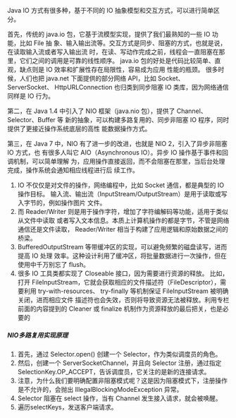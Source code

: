 Java IO 方式有很多种，基于不同的 IO 抽象模型和交互方式，可以进行简单区分。


首先，传统的 java.io 包，它基于流模型实现，提供了我们最熟知的一些 IO 功能，比如 File 抽
象、输入输出流等。交互方式是同步、阻塞的方式，也就是说，在读取输入流或者写入输出流
时，在读、写动作完成之前，线程会一直阻塞在那里，它们之间的调用是可靠的线性顺序。
java.io 包的好处是代码比较简单、直观，缺点则是 IO 效率和扩展性存在局限性，容易成为应用
性能的瓶颈。
很多时候，人们也把 java.net 下面提供的部分网络 API，比如 Socket、ServerSocket、
HttpURLConnection 也归类到同步阻塞 IO 类库，因为网络通信同样是 IO 行为。


第二，在 Java 1.4 中引入了 NIO 框架（java.nio 包），提供了 Channel、Selector、Buffer 等
新的抽象，可以构建多路复用的、同步非阻塞 IO 程序，同时提供了更接近操作系统底层的高性
能数据操作方式。


第三，在 Java 7 中，NIO 有了进一步的改进，也就是 NIO 2，引入了异步非阻塞 IO 方式，也
有很多人叫它 AIO（Asynchronous IO）。异步 IO 操作基于事件和回调机制，可以简单理解
为，应用操作直接返回，而不会阻塞在那里，当后台处理完成，操作系统会通知相应线程进行后
续工作。


1. IO 不仅仅是对文件的操作，网络编程中，比如 Socket 通信，都是典型的 IO 操作目标。
输入流、输出流（InputStream/OutputStream）是用于读取或写入字节的，例如操作图片
文件。
2. 而 Reader/Writer 则是用于操作字符，增加了字符编解码等功能，适用于类似从文件中读取
或者写入文本信息。本质上计算机操作的都是字节，不管是网络通信还是文件读取，
Reader/Writer 相当于构建了应用逻辑和原始数据之间的桥梁。
3. BufferedOutputStream 等带缓冲区的实现，可以避免频繁的磁盘读写，进而提高 IO 处理
效率。这种设计利用了缓冲区，将批量数据进行一次操作，但在使用中千万别忘了 flush。
4. 很多 IO 工具类都实现了 Closeable 接口，因为需要进行资源的释放。
比如，打开 FileInputStream，它就会获取相应的文件描述符（FileDescriptor），需要利用
try-with-resources、 try-finally 等机制保证 FileInputStream 被明确关闭，进而相应文件
描述符也会失效，否则将导致资源无法被释放。利用专栏前面的内容提到的 Cleaner 或
finalize 机制作为资源释放的最后把关，也是必要的

##### NIO多路复用实现原理
1. 首先，通过 Selector.open() 创建一个 Selector，作为类似调度员的角色。
2. 然后，创建一个 ServerSocketChannel，并且向 Selector 注册，通过指定SelectionKey.OP_ACCEPT，告诉调度员，它关注的是新的连接请求。
3. 注意，为什么我们要明确配置非阻塞模式呢？这是因为阻塞模式下，注册操作是不允许的，会抛出 IllegalBlockingModeException 异常。
4. Selector 阻塞在 select 操作，当有 Channel 发生接入请求，就会被唤醒。
5. 遍历selectKeys，发送客户端请求。
